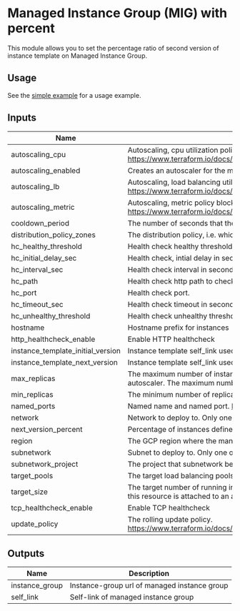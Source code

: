 # Managed Instance Group (MIG) with percent

This module allows you to set the percentage ratio of second version of instance template on Managed Instance Group.

## Usage

See the [simple example](../../examples/mig_with_percent/simple) for a usage example.

[^]: (autogen_docs_start)

## Inputs

| Name | Description | Type | Default | Required |
|------|-------------|:----:|:-----:|:-----:|
| autoscaling\_cpu | Autoscaling, cpu utilization policy block as single element array. https://www.terraform.io/docs/providers/google/r/compute\_autoscaler.html#cpu\_utilization | list | `<list>` | no |
| autoscaling\_enabled | Creates an autoscaler for the managed instance group | string | `"false"` | no |
| autoscaling\_lb | Autoscaling, load balancing utilization policy block as single element array. https://www.terraform.io/docs/providers/google/r/compute\_autoscaler.html#load\_balancing\_utilization | list | `<list>` | no |
| autoscaling\_metric | Autoscaling, metric policy block as single element array. https://www.terraform.io/docs/providers/google/r/compute\_autoscaler.html#metric | list | `<list>` | no |
| cooldown\_period | The number of seconds that the autoscaler should wait before it starts collecting information from a new instance. | string | `"60"` | no |
| distribution\_policy\_zones | The distribution policy, i.e. which zone\(s\) should instances be create in. Default is all zones in given region. | list | `<list>` | no |
| hc\_healthy\_threshold | Health check healthy threshold. | string | `"1"` | no |
| hc\_initial\_delay\_sec | Health check, intial delay in seconds. | string | `"30"` | no |
| hc\_interval\_sec | Health check interval in seconds. | string | `"30"` | no |
| hc\_path | Health check http path to check. | string | `"/"` | no |
| hc\_port | Health check port. | string | `""` | no |
| hc\_timeout\_sec | Health check timeout in seconds. | string | `"10"` | no |
| hc\_unhealthy\_threshold | Health check unhealthy threshold. | string | `"5"` | no |
| hostname | Hostname prefix for instances | string | `"default"` | no |
| http\_healthcheck\_enable | Enable HTTP healthcheck | string | `"false"` | no |
| instance\_template\_initial\_version | Instance template self\_link used to create compute instances for the initial version | string | n/a | yes |
| instance\_template\_next\_version | Instance template self\_link used to create compute instances for the second version | string | n/a | yes |
| max\_replicas | The maximum number of instances that the autoscaler can scale up to. This is required when creating or updating an autoscaler. The maximum number of replicas should not be lower than minimal number of replicas. | string | `"10"` | no |
| min\_replicas | The minimum number of replicas that the autoscaler can scale down to. This cannot be less than 0. | string | `"2"` | no |
| named\_ports | Named name and named port. https://cloud.google.com/load-balancing/docs/backend-service#named\_ports | list | `<list>` | no |
| network | Network to deploy to. Only one of network or subnetwork should be specified. | string | `""` | no |
| next\_version\_percent | Percentage of instances defined in the second version | string | n/a | yes |
| region | The GCP region where the managed instance group resides. | string | n/a | yes |
| subnetwork | Subnet to deploy to. Only one of network or subnetwork should be specified. | string | `""` | no |
| subnetwork\_project | The project that subnetwork belongs to | string | `""` | no |
| target\_pools | The target load balancing pools to assign this group to. | list | `<list>` | no |
| target\_size | The target number of running instances for this managed instance group. This value should always be explicitly set unless this resource is attached to an autoscaler, in which case it should never be set. | string | `"1"` | no |
| tcp\_healthcheck\_enable | Enable TCP healthcheck | string | `"false"` | no |
| update\_policy | The rolling update policy. https://www.terraform.io/docs/providers/google/r/compute\_region\_instance\_group\_manager.html#rolling\_update\_policy | list | `<list>` | no |

## Outputs

| Name | Description |
|------|-------------|
| instance\_group | Instance-group url of managed instance group |
| self\_link | Self-link of managed instance group |

[^]: (autogen_docs_end)
